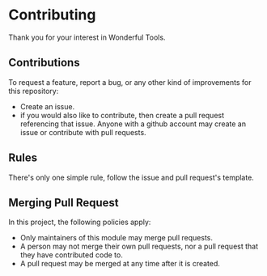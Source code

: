 # Contributing

Thank you for your interest in Wonderful Tools.

## Contributions

To request a feature, report a bug, or any other kind of improvements for this repository:

* Create an issue.
* if you would also like to contribute, then create a pull request referencing that issue.
Anyone with a github account may create an issue or contribute with pull requests.

## Rules

There's only one simple rule, follow the issue and pull request's template.

## Merging Pull Request

In this project, the following policies apply:

* Only maintainers of this module may merge pull requests.
* A person may not merge their own pull requests, nor a pull request that they have contributed code to.
* A pull request may be merged at any time after it is created.
